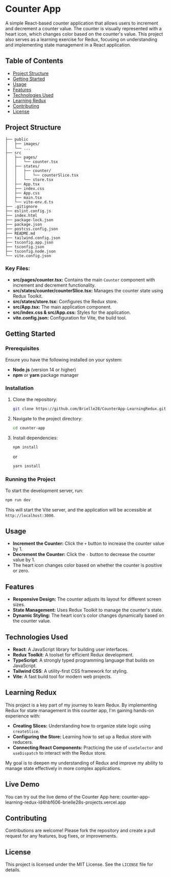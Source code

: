 # Counter App

A simple React-based counter application that allows users to increment and decrement a counter value. The counter is visually represented with a heart icon, which changes color based on the counter's value. This project also serves as a learning exercise for Redux, focusing on understanding and implementing state management in a React application.

## Table of Contents

- [Project Structure](#project-structure)
- [Getting Started](#getting-started)
- [Usage](#usage)
- [Features](#features)
- [Technologies Used](#technologies-used)
- [Learning Redux](#learning-redux)
- [Contributing](#contributing)
- [License](#license)

## Project Structure

```plaintext
├── public
│   ├── images/
│   └── ...
├── src
│   ├── pages/
│   │   └── counter.tsx
│   ├── states/
│   │   ├── counter/
│   │   │   └── counterSlice.tsx
│   │   └── store.tsx
│   ├── App.tsx
│   ├── index.css
│   ├── App.css
│   ├── main.tsx
│   └── vite-env.d.ts
├── .gitignore
├── eslint.config.js
├── index.html
├── package-lock.json
├── package.json
├── postcss.config.json
├── README.md
├── tailwind.config.json
├── tsconfig.app.json
├── tsconfig.json
├── tsconfig.node.json
└── vite.config.json
```

### Key Files:

- **src/pages/counter.tsx:** Contains the main `Counter` component with increment and decrement functionality.
- **src/states/counter/counterSlice.tsx:** Manages the counter state using Redux Toolkit.
- **src/states/store.tsx:** Configures the Redux store.
- **src/App.tsx:** The main application component.
- **src/index.css & src/App.css:** Styles for the application.
- **vite.config.json:** Configuration for Vite, the build tool.

## Getting Started

### Prerequisites

Ensure you have the following installed on your system:

- **Node.js** (version 14 or higher)
- **npm** or **yarn** package manager

### Installation

1. Clone the repository:
   ```bash
   git clone https://github.com/Brielle28/CounterApp-LearningRedux.git
   ```
2. Navigate to the project directory:
   ```bash
   cd counter-app
   ```
3. Install dependencies:
   ```bash
   npm install
   ```
   or
   ```bash
   yarn install
   ```

### Running the Project

To start the development server, run:

```bash
npm run dev
```

This will start the Vite server, and the application will be accessible at `http://localhost:3000`.

## Usage

- **Increment the Counter:** Click the `+` button to increase the counter value by 1.
- **Decrement the Counter:** Click the `-` button to decrease the counter value by 1.
- The heart icon changes color based on whether the counter is positive or zero.

## Features

- **Responsive Design:** The counter adjusts its layout for different screen sizes.
- **State Management:** Uses Redux Toolkit to manage the counter's state.
- **Dynamic Styling:** The heart icon's color changes dynamically based on the counter value.

## Technologies Used

- **React**: A JavaScript library for building user interfaces.
- **Redux Toolkit**: A toolset for efficient Redux development.
- **TypeScript**: A strongly typed programming language that builds on JavaScript.
- **Tailwind CSS**: A utility-first CSS framework for styling.
- **Vite**: A fast build tool for modern web projects.

## Learning Redux

This project is a key part of my journey to learn Redux. By implementing Redux for state management in this counter app, I'm gaining hands-on experience with:

- **Creating Slices:** Understanding how to organize state logic using `createSlice`.
- **Configuring the Store:** Learning how to set up a Redux store with reducers.
- **Connecting React Components:** Practicing the use of `useSelector` and `useDispatch` to interact with the Redux store.

My goal is to deepen my understanding of Redux and improve my ability to manage state effectively in more complex applications.


## Live Demo
You can try out the live demo of the Counter App here: counter-app-learning-redux-ld4hbf606-brielle28s-projects.vercel.app

## Contributing

Contributions are welcome! Please fork the repository and create a pull request for any features, bug fixes, or improvements.

## License

This project is licensed under the MIT License. See the `LICENSE` file for details.
